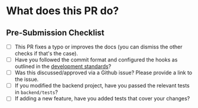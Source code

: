# What does this PR do?
<!--- Provide a general summary of your changes in the Title above. -->

<!-- Replace this with a description of the change and which issue is fixed (if applicable). Please also include relevant motivation and context. List any dependencies (if any) that are required for this change. -->

## Pre-Submission Checklist
<!---  Put an `x` in the boxes as follows. --->
- [ ] This PR fixes a typo or improves the docs (you can dismiss the other checks if that's the case).
- [ ] Have you followed the commit format and configured the hooks as outlined in the [development standards](https://docs.beiming.cloud/en/developer-guide/structure-and-guidelines.html#development-standards)?
- [ ] Was this discussed/approved via a Github issue? Please provide a link
      to the issue.
- [ ] If you modified the backend project, have you passed the relevant tests in `backend/tests`?
- [ ] If adding a new feature, have you added tests that cover your changes?